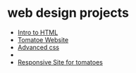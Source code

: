 # web design projects

<ul>
    <li><a href="rapperquotes_html/index.html" target="_blank"> Intro to HTML</a></li>
    <li><a href="html5_css/index.html" target="_blank">Tomatoe Website</a></li>
    <li><a href="advanced_css?index" target="_blank"> Advanced css</a><li>
    <li><a href="responsive/index.html" target="_blank">Responsive Site for tomatoes</a></li>
</ul>